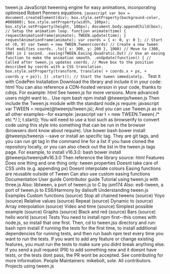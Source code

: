 tween.js JavaScript tweening engine for easy animations, incorporating optimised Robert Penners equations. ```javascript var box = document.createElement(div); box.style.setProperty(background-color, #008800); box.style.setProperty(width, 100px); box.style.setProperty(height, 100px); document.body.appendChild(box); // Setup the animation loop. function animate(time) { requestAnimationFrame(animate); TWEEN.update(time); } requestAnimationFrame(animate); var coords = { x: 0, y: 0 }; // Start at (0, 0) var tween = new TWEEN.Tween(coords) // Create a new tween that modifies coords. .to({ x: 300, y: 200 }, 1000) // Move to (300, 200) in 1 second. .easing(TWEEN.Easing.Quadratic.Out) // Use an easing function to make the animation smooth. .onUpdate(function() { // Called after tween.js updates coords. // Move box to the position described by coords with a CSS translation. box.style.setProperty(transform, translate( + coords.x + px, + coords.y + px)); }) .start(); // Start the tween immediately. ``` Test it with CodePen Installation Download the library and include it in your code: html <script src="js/Tween.js"></script> You can also reference a CDN-hosted version in your code, thanks to cdnjs. For example: html <script src="https://cdnjs.cloudflare.com/ajax/libs/tween.js/16.3.5/Tween.min.js"></script> See tween.js for more versions. More advanced users might want to... Use npm bash npm install @tweenjs/tween.js Then include the Tween.js module with the standard node.js require: javascript var TWEEN = require(@tweenjs/tween.js); And you can use Tween.js as in all other examples--for example: javascript var t = new TWEEN.Tween( /* etc */ ); t.start(); You will need to use a tool such as browserify to convert code using this style into something that can be run in the browser (browsers dont know about require). Use bower bash bower install @tweenjs/tweenjs --save or install an specific tag. They are git tags, and you can run git tag in the command line for a list if you have cloned the repository locally, or you can also check out the list in the tween.js tags page. For example, to install v16.3.0: bash bower install @tweenjs/tweenjs#v16.3.0 Then reference the library source: html <script src="bower_components/@tweenjs/tweenjs/src/Tween.js"></script> Features Does one thing and one thing only: tween properties Doesnt take care of CSS units (e.g. appending px) Doesnt interpolate colours Easing functions are reusable outside of Tween Can also use custom easing functions Documentation User guide Contributor guide Tutorial using tween.js with three.js Also: libtween, a port of tween.js to C by jsm174 Also: es6-tween, a port of tween.js to ES6/Harmony by dalisoft Understanding tween.js Examples Custom functions (source) Stop all chained tweens (source) Yoyo (source) Relative values (source) Repeat (source) Dynamic to (source) Array interpolation (source) Video and time (source) Simplest possible example (source) Graphs (source) Black and red (source) Bars (source) hello world (source) Tests You need to install npm first--this comes with node.js, so install that one first. Then, cd to tween.jss directory and run: bash npm install if running the tests for the first time, to install additional dependencies for running tests, and then run bash npm test every time you want to run the tests. If you want to add any feature or change existing features, you must run the tests to make sure you didnt break anything else. If you send a pull request (PR) to add something new and it doesnt have tests, or the tests dont pass, the PR wont be accepted. See contributing for more information. People Maintainers: mikebolt, sole. All contributors. Projects using tween.js